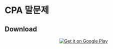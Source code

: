 # CPA 말문제

## Download

<p align="center">
  <a href='https://play.google.com/store/apps/details?id=com.cpa.cpa_word_problem&pcampaignid=pcampaignidMKT-Other-global-all-co-prtnr-py-PartBadge-Mar2515-1'><img alt='Get it on Google Play' src='https://play.google.com/intl/en_us/badges/static/images/badges/en_badge_web_generic.png'/></a>
</p>
